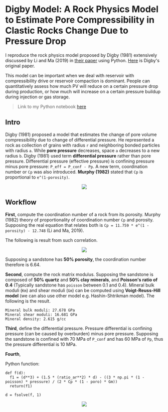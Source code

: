 # Digby Model: A Rock Physics Model to Estimate Pore Compressibility in Clastic Rocks Change Due to Pressure Drop

I reproduce the rock physics model proposed by Digby (1981) extensively discussed by Li and Ma (2019) in [their paper](https://ogst.ifpenergiesnouvelles.fr/articles/ogst/full_html/2019/01/ogst190120/ogst190120.html) using Python. [Here](https://asmedigitalcollection.asme.org/appliedmechanics/article-abstract/48/4/803/390095/The-Effective-Elastic-Moduli-of-Porous-Granular?redirectedFrom=fulltext) is Digby's original paper. 

This model can be important when we deal with reservoir with compressibility drive or reservoir compaction is dominant. People can quantitatively assess how much PV will reduce on a certain pressure drop during production, or how much will increase on a certain pressure buildup during injection or gas storage.

> Link to my Python notebook [here]()

## Intro

Digby (1981) proposed a model that estimates the change of pore volume compressibility due to change of differential pressure. He represented a rock as collection of grains with radius `r` and neighboring bonded particles with radius `a`. While **pore pressure** decreases, space `a` decreases to a new radius `b`. Digby (1981) used term **differential pressure** rather than pore pressure. Differential pressure (effective pressure) is confining pressure minus pore pressure: `P_eff = P_conf - Pp`. A new term, coordination number or `Cp` was also introduced. **Murphy (1982)** stated that `Cp` is proportional to `e^(1-porosity)`.  

<p align="center">
  <img src="https://user-images.githubusercontent.com/51282928/99671187-42e15980-2aa4-11eb-9845-6299c95de49e.png" />
</p>

## Workflow

**First**, compute the coordination number of a rock from its porosity. Murphy (1982) theory of proportionality of coordination number `Cp` and porosity. Supposing the real equation that relates both is `Cp = 11.759 * e^(1 - porosity) - 12.748` (Li and Ma, 2019).

The following is result from such correlation.

<p align="center">
  <img src="https://user-images.githubusercontent.com/51282928/99671614-db77d980-2aa4-11eb-9901-7397a9d55545.png" />
</p>

Supposing a sandstone has **50% porosity**, the coordination number therefore is 6.64.

**Second**, compute the rock matrix modulus. Supposing the sandstone is composed of **50% quartz** and **50% clay minerals**, and **Poisson's ratio of 0.4** (Typically sandstone has `poisson` between 0.1 and 0.4). Mineral bulk moduli (`Km`) and shear moduli (`Gm`) can be computed using **Voigt-Reuss-Hill model** (we can also use other model e.g. Hashin-Shtrikman model). The following is the result. 

```
Mineral bulk moduli: 27.678 GPa
Mineral shear moduli: 16.681 GPa
Mineral density: 2.615 g/cc
```

**Third**, define the differential pressure. Pressure differential is confining pressure (can be caused by overburden) minus pore pressure. Supposing the sandstone is confined with 70 MPa of `P_conf` and has 60 MPa of `Pp`, thus the pressure differential is 10 MPa. 

**Fourth**, 

Python function:

```
def f(d):
  f1 = (d**3) + (1.5 * (ratio_ar**2) * d) - ((3 * np.pi * (1 - poisson) * pressure) / (2 * Cp * (1 - poro) * Gm))
  return(f1)

d = fsolve(f, 1)
```

<p align="center">
  <img src="https://user-images.githubusercontent.com/51282928/99671407-95227a80-2aa4-11eb-9335-2571eab37170.png" />
</p>
